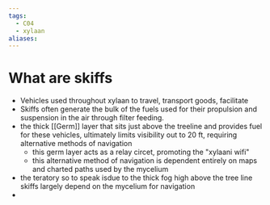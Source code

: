 ```yaml
---
tags:
  - C04
  - xylaan
aliases:
---
```


 # What are skiffs
 - Vehicles used throughout xylaan to travel, transport goods, facilitate 
 - Skiffs often generate the bulk of the fuels used for their propulsion and suspension in the air through filter feeding.
 - the thick [[Germ]] layer that sits just above the treeline and provides fuel for these vehicles, ultimately limits visibility out to 20 ft, requiring alternative methods of navigation
	 - this germ layer acts as a relay circet,  promoting the "xylaani wifi"
	 - this alternative method of navigation is dependent entirely on maps and charted paths used by the mycelium
 - the teratory so to speak isdue to the thick fog high above the tree line skiffs largely depend on the mycelium for navigation 
 - 


 
 
 
